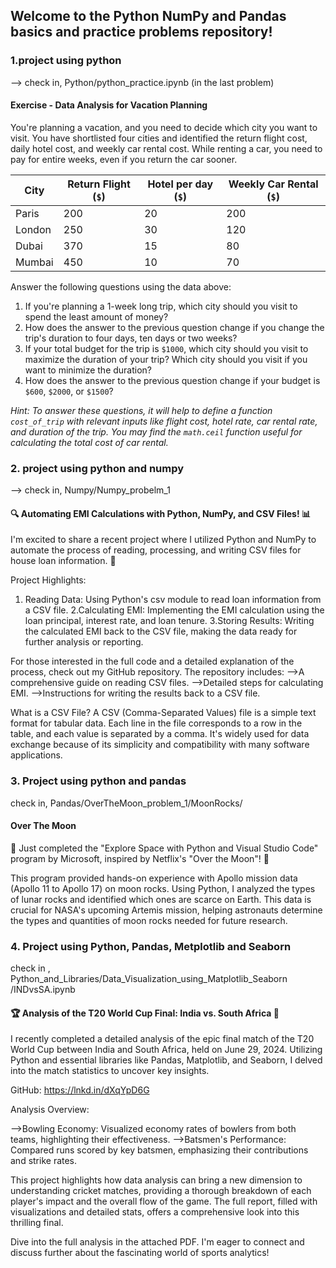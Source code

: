 ## Welcome to the Python NumPy and Pandas basics and practice problems repository!

### 1.project using python

--> check in, Python/python_practice.ipynb (in the last problem)

#### Exercise - Data Analysis for Vacation Planning

You're planning a vacation, and you need to decide which city you want to visit. You have shortlisted four cities and identified the return flight cost, daily hotel cost, and weekly car rental cost. While renting a car, you need to pay for entire weeks, even if you return the car sooner.


| City | Return Flight (`$`) | Hotel per day (`$`) | Weekly Car Rental  (`$`) | 
|------|--------------------------|------------------|------------------------|
| Paris|       200                |       20         |          200           |
| London|      250                |       30         |          120           |
| Dubai|       370                |       15         |          80           |
| Mumbai|      450                |       10         |          70           |         


Answer the following questions using the data above:

1. If you're planning a 1-week long trip, which city should you visit to spend the least amount of money?
2. How does the answer to the previous question change if you change the trip's duration to four days, ten days or two weeks?
3. If your total budget for the trip is `$1000`, which city should you visit to maximize the duration of your trip? Which city should you visit if you want to minimize the duration?
4. How does the answer to the previous question change if your budget is `$600`, `$2000`, or `$1500`?

*Hint: To answer these questions, it will help to define a function `cost_of_trip` with relevant inputs like flight cost, hotel rate, car rental rate, and duration of the trip. You may find the `math.ceil` function useful for calculating the total cost of car rental.*


### 2. project using python and numpy

--> check in, Numpy/Numpy_probelm_1

#### 🔍 Automating EMI Calculations with Python, NumPy, and CSV Files! 📊

I'm excited to share a recent project where I utilized Python and NumPy to automate the process of reading, processing, and writing CSV files for house loan information. 🏡

Project Highlights:
1. Reading Data: Using Python's csv module to read loan information from a CSV file.
2.Calculating EMI: Implementing the EMI calculation using the loan principal, interest rate, and loan tenure.
3.Storing Results: Writing the calculated EMI back to the CSV file, making the data ready for further analysis or reporting.

For those interested in the full code and a detailed explanation of the process, check out my GitHub repository. The repository includes:
-->A comprehensive guide on reading CSV files.
-->Detailed steps for calculating EMI.
-->Instructions for writing the results back to a CSV file.

What is a CSV File?
A CSV (Comma-Separated Values) file is a simple text format for tabular data. Each line in the file corresponds to a row in the table, and each value is separated by a comma. It's widely used for data exchange because of its simplicity and compatibility with many software applications.

### 3. Project using python and pandas

check in, Pandas/OverTheMoon_problem_1/MoonRocks/

#### Over The Moon 

🚀 Just completed the "Explore Space with Python and Visual Studio Code" program by Microsoft, inspired by Netflix's "Over the Moon"! 🌙

This program provided hands-on experience with Apollo mission data (Apollo 11 to Apollo 17) on moon rocks. Using Python, I analyzed the types of lunar rocks and identified which ones are scarce on Earth. This data is crucial for NASA's upcoming Artemis mission, helping astronauts determine the types and quantities of moon rocks needed for future research.

### 4. Project using Python, Pandas, Metplotlib and Seaborn

check in , Python_and_Libraries/Data_Visualization_using_Matplotlib_Seaborn
/INDvsSA.ipynb

 #### 🏆  Analysis of the T20 World Cup Final: India vs. South Africa 🏏

I recently completed a detailed analysis of the epic final match of the T20 World Cup between India and South Africa, held on June 29, 2024. Utilizing Python and essential libraries like Pandas, Matplotlib, and Seaborn, I delved into the match statistics to uncover key insights.

GitHub:
https://lnkd.in/dXqYpD6G

Analysis Overview: 

-->Bowling Economy: Visualized economy rates of bowlers from both teams, highlighting their effectiveness.
-->Batsmen's Performance: Compared runs scored by key batsmen, emphasizing their contributions and strike rates.

This project highlights how data analysis can bring a new dimension to understanding cricket matches, providing a thorough breakdown of each player's impact and the overall flow of the game. The full report, filled with visualizations and detailed stats, offers a comprehensive look into this thrilling final.

Dive into the full analysis in the attached PDF. I'm eager to connect and discuss further about the fascinating world of sports analytics!
